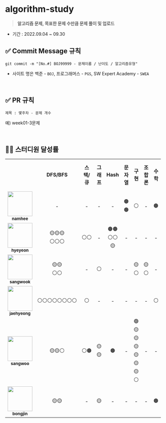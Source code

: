 # algorithm-study

> **알고리즘 문제, 목표한 문제 수만큼 문제 풀이 및 업로드**

- 기간 : 2022.09.04 ~ 09.30

## ✅ Commit Message 규칙

```
git commit -m "[No.#] BOJ99999 - 문제이름 / 난이도 / 알고리즘유형"
```

- 사이트 명은 백준 - `BOJ`, 프로그래머스 - `PGS`, SW Expert Academy - `SWEA`

<br/>

## ✅ PR 규칙

```
제목 : 몇주차 - 문제 개수
```

예) week01-3문제

<br/>

## 👨‍💻 스터디원 달성률

<table>
  <tr>
    <td></td>
    <td align="center"><b>DFS/BFS</b></td>
    <td align="center"><b>스택/큐</b></td>
    <td align="center"><b>그래프</b></td>
    <td align="center"><b>Hash</b></td>    
    <td align="center"><b>문자열</b></td>        
    <td align="center"><b>구현</b></td>
    <td align="center"><b>조합론</b></td>
    <td align="center"><b>수학</b></td>
    <td align="center"><b>완전탐색</b></td>    
    <td align="center"><b>DP</b></td>    
    <td align="center"><b>Greedy</b></td>        
    <td align="center"><b>정렬</b></td>        
    <td align="center"><b>Union-Find</b></td>
    <td align="center"><b>Heap</b></td>
    <td align="center"><b>백트래킹</b></td>    
  </tr>
  <tr>
    <td align="center">
      <a href="https://github.com/nhee0410">
      <img src="https://avatars.githubusercontent.com/u/49919262?v=4?s=100" width="80px;" alt="">
      <br>
      <a href="https://github.com/nhee0410"><sub><b>namhee</b>
    </td>
    <td align="center">-</td>
    <td align="center">-</td>    
    <td align="center">-</td>        
    <td align="center">-</td>
    <td align="center">🟤🟤</td>    
    <td align="center">⚪</td>    
    <td align="center">-</td>    
    <td align="center">🟤</td>
    <td align="center">🟤⚪</td>
    <td align="center">-</td>    
    <td align="center">⚪</td>   
    <td align="center">-</td>    
    <td align="center">-</td>        
    <td align="center">-</td>        
    <td align="center">-</td>            
  </tr>
  <tr>
    <td align="center">
      <a href="https://github.com/henginthere">
      <img src="https://avatars.githubusercontent.com/henginthere" width="80px;" alt="">
      <br>
      <a href="https://github.com/henginthere"><sub><b>hyeyeon</b>
    </td>
    <td align="center">🟡🟡🟡<br/>⚪⚪⚪</td>
    <td align="center">⚪⚪</td> 
    <td align="center">-</td>        
    <td align="center">🟤🟤⚪⚪🟡</td>    
    <td align="center">-</td>    
    <td align="center">-</td>
    <td align="center">-</td>    
    <td align="center">-</td>     
    <td align="center">🟤</td>
    <td align="center">-</td>    
    <td align="center">⚪</td>   
    <td align="center">-</td>    
    <td align="center">-</td>    
    <td align="center">-</td>        
    <td align="center">-</td>            
  </tr>
  <tr>
    <td align="center">
      <a href="https://github.com/jdsaeyqo">
      <img src="https://avatars.githubusercontent.com/jdsaeyqo" width="80px;" alt="">
      <br>
      <a href="https://github.com/jdsaeyqo"><sub><b>sangwook</b>
    </td>
    <td align="center">🟡🟡<br/>⚪⚪</td>
    <td align="center">-</td>    
    <td align="center">⚪</td>        
    <td align="center">-</td>    
    <td align="center">-</td>    
    <td align="center">🟡⚪</td>
    <td align="center">🟡⚪</td>    
    <td align="center">-</td>
    <td align="center">⚪</td>
    <td align="center">-</td>    
    <td align="center">-</td>        
    <td align="center">-</td>    
    <td align="center">🟡🟡</td>        
    <td align="center">⚪</td>        
    <td align="center">⚪</td>            
  </tr>  
  <tr>
    <td align="center">
      <a href="https://github.com/forlivd">
      <img src="https://avatars.githubusercontent.com/forlivd" width="80px;" alt="">
      <br>
      <a href="https://github.com/forlivd"><sub><b>jaehyeong</b>
    </td>
    <td align="center">⚪⚪⚪⚪⚪⚪⚪⚪</td>
    <td align="center">⚪</td>    
    <td align="center">-</td>        
    <td align="center">-</td>   
    <td align="center">-</td>    
    <td align="center">-</td>    
    <td align="center">-</td>
    <td align="center">⚪</td> 
    <td align="center">-</td>
    <td align="center">-</td>
    <td align="center">-</td>    
    <td align="center">⚪⚪⚪</td>    
    <td align="center">-</td>        
    <td align="center">-</td>        
    <td align="center">-</td>            
  </tr>
  <tr>
    <td align="center">
      <a href="https://github.com/SangWoo-Han97">
      <img src="https://avatars.githubusercontent.com/SangWoo-Han97" width="80px;" alt="">
      <br>
      <a href="https://github.com/SangWoo-Han97"><sub><b>sangwoo</b>
    </td>
    <td align="center">🟡🟡⚪</td>
    <td align="center">⚪🟤</td>    
    <td align="center">🟡🟡</td>        
    <td align="center">🟤</td>    
    <td align="center">-</td>    
    <td align="center">🟢🟡🟡🟡🟡🟡🟡⚪</td>
    <td align="center">-</td>
    <td align="center">-</td>
    <td align="center">🟤🟤⚪⚪</td>
    <td align="center">-</td>    
    <td align="center">-</td>        
    <td align="center">-</td>    
    <td align="center">-</td>        
    <td align="center">⚪</td>        
    <td align="center">-</td>            
</tr>    
  <tr>
    <td align="center">
      <a href="https://github.com/JeongBJ">
      <img src="https://avatars.githubusercontent.com/JeongBJ" width="80px;" alt="">
      <br>
      <a href="https://github.com/JeongBJ"><sub><b>bongjin</b>
    </td>
    <td align="center">🟡🟡</td>
    <td align="center">-</td>    
    <td align="center">🟡</td>        
    <td align="center">-</td>    
    <td align="center">-</td>
    <td align="center">-</td>
    <td align="center">-</td>    
    <td align="center">🟤</td>
    <td align="center">-</td>
    <td align="center">⚪⚪</td>    
    <td align="center">-</td>  
    <td align="center">⚪</td>    
    <td align="center">-</td>        
    <td align="center">-</td>        
    <td align="center">-</td>            
  </tr>      
  
</table>
